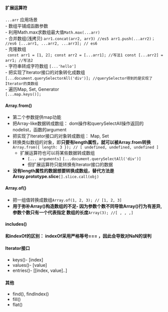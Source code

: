 ####  扩展运算符
```...arr``` 
应用场景   
	- 数组平铺成函数参数   
	- 利用Math.max求数组最大值```Math.max(...arr)```  
	- 合并数组(浅拷贝) 
		```
		arr1.concat(arr2, arr3) //es5
		arr1.push(...arr2)； //es6
		[...arr1, ...arr2, ...arr3]; // es6
		```  
	- 克隆数组  
		``` 
		const arr1 = [1, 2];
		const arr2 = [...arr1]; //写法1
		const [...arr2] = arr1; //写法2
		```   
	- 字符串转成字符数组 ```[...'hello']```    
	- 把实现了Iterator接口的对象转化成数组   
		```[...document.querySelectorAll('div')]; //querySelector得到的是实现了Iterator的类数组```   
	- 遍历Map, Set, Generator  
		```[...map.keys()];```

#### Array.from()  
- 第二个参数提供map功能  
- 把Array-like数据转成数组： dom操作和querySelectAll操作返回的nodelist，函数的argument   
- 把实现了Iterator接口的对象转成数组： Map, Set  
- 转换类似数组的对象，即**只要有length属性，就可以被Array.from转换**   
	```Array.from({ length: 3 }); // [ undefined, undefined, undefined ]```   
	- 扩展运算符也可以将某些数据转成数组   
		- ```[... arguments]``` ```[...document.querySelectAll('div')]```   
		- 但扩展运算符只能转换有Iterator接口的数据  
- **没有length属性的数据想要转换成数组，替代方法是Array.prototype.slice**```[].slice.call(obj)```   

#### Array.of()   
- 把一组值转换成数组```Array.of(1, 2, 3); // [1, 2, 3] ```  
- **用于弥补Array()构造数组的不足- 因为参数个数不同导致Array()行为有差异, 参数个数只有一个代表指定 数组的长度**```Array(3); //[ , , ,]```   

#### includes()  
**和indexOf的区别： indexOf采用严格等号=== ，因此会导致对NaN的误判**    

#### Iterator接口  
- keys()- [index]   
- values()- [value]  
- entries()- [[index, value]..]    

#### 其他  
- find(), findIndex()     
- fill()   
- flat()  

